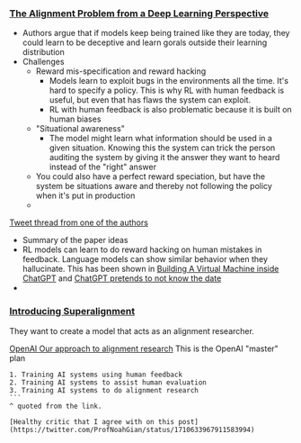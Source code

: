 ### [The Alignment Problem from a Deep Learning Perspective](https://arxiv.org/pdf/2209.00626.pdf)
- Authors argue that if models keep being trained like they are today, they could learn to be deceptive and learn gorals outside their learning distribution
- Challenges
  - Reward mis-specification and reward hacking
    - Models learn to exploit bugs in the environments all the time. It's hard to specify a policy. This is why RL with human feedback is useful, but even that has flaws the system can exploit.
    - RL with human feedback is also problematic because it is built on human biases
  - "Situational awareness" 
    - The model might learn what information should be used in a given situation. Knowing this the system can trick the person auditing the system by giving it the answer they want to heard instead of the "right" answer
  - You could also have a perfect reward speciation, but have the system be situations aware and thereby not following the policy when it's put in production
  - 

[Tweet thread from one of the authors](https://twitter.com/RichardMCNgo/status/1603862969276051457)
- Summary of the paper ideas 
- RL models can learn to do reward hacking on human mistakes in feedback. Language models can show similar behavior when they hallucinate. This has been shown in [Building A Virtual Machine inside ChatGPT](https://www.engraved.blog/building-a-virtual-machine-inside/) and [ChatGPT pretends to not know the date](https://twitter.com/goodside/status/1598890043975774208)
- 

### [Introducing Superalignment](https://openai.com/blog/introducing-superalignment)
They want to create a model that acts as an alignment researcher.


[OpenAI Our approach to alignment research](https://openai.com/blog/our-approach-to-alignment-research)
This is the OpenAI "master" plan 

````
1. Training AI systems using human feedback
2. Training AI systems to assist human evaluation
3. Training AI systems to do alignment research
```
^ quoted from the link.

[Healthy critic that I agree with on this post](https://twitter.com/ProfNoahGian/status/1710633967911583994)
